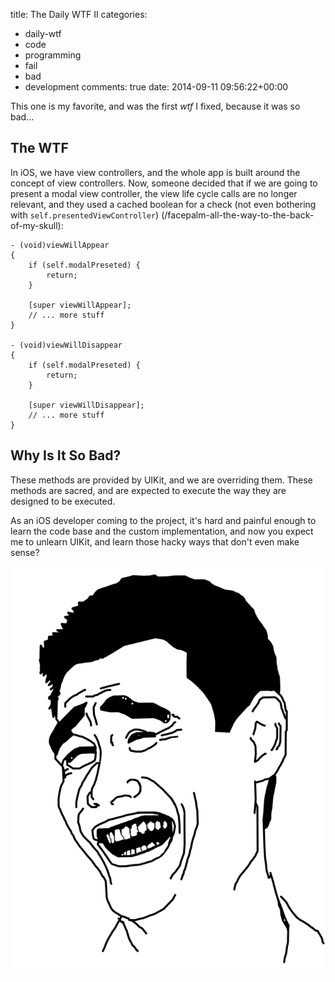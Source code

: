 title: The Daily WTF II
categories:
- daily-wtf
- code
- programming
- fail
- bad
- development
comments: true
date: 2014-09-11 09:56:22+00:00

This one is my favorite, and was the first *wtf* I fixed, because it was so 
bad...

## The WTF

In iOS, we have view controllers, and the whole app is built around the concept of view controllers. Now, someone decided that if we are going to present a modal view controller, the view life cycle calls are no longer relevant, and they used a cached boolean for a check (not even bothering with `self.presentedViewController`) (/facepalm-all-the-way-to-the-back-of-my-skull):

```objc
- (void)viewWillAppear
{
    if (self.modalPreseted) {
        return;
    }

    [super viewWillAppear];
    // ... more stuff
}

- (void)viewWillDisappear
{
    if (self.modalPreseted) {
        return;
    }

    [super viewWillDisappear];
    // ... more stuff
}
```

## Why Is It So Bad?

These methods are provided by UIKit, and we are overriding them. These methods are sacred, and are expected to execute the way they are designed to be executed. 

As an iOS developer coming to the project, it's hard and painful enough to learn the code base and the custom implementation, and now you expect me to unlearn UIKit, and learn those hacky ways that don't even make sense?

![image](/images/srsly.png)
